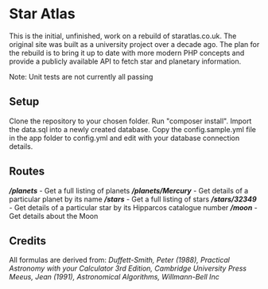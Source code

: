 # Star Atlas

This is the initial, unfinished, work on a rebuild of staratlas.co.uk. The original site was built as a university project over a decade ago. The plan for the rebuild is to bring it up to date with more modern PHP concepts and provide a publicly available API to fetch star and planetary information.

Note: Unit tests are not currently all passing

## Setup

Clone the repository to your chosen folder. Run "composer install". Import the data.sql into a newly created database. Copy the config.sample.yml file in the app folder to config.yml and edit with your database connection details.

## Routes

**_/planets_** - Get a full listing of planets
**_/planets/Mercury_** - Get details of a particular planet by its name
**_/stars_** - Get a full listing of stars
**_/stars/32349_** - Get details of a particular star by its Hipparcos catalogue number
**_/moon_** - Get details about the Moon

## Credits

All formulas are derived from:
_Duffett-Smith, Peter (1988), Practical Astronomy with your Calculator 3rd Edition, Cambridge University Press_
_Meeus, Jean (1991), Astronomical Algorithms, Willmann-Bell Inc_
